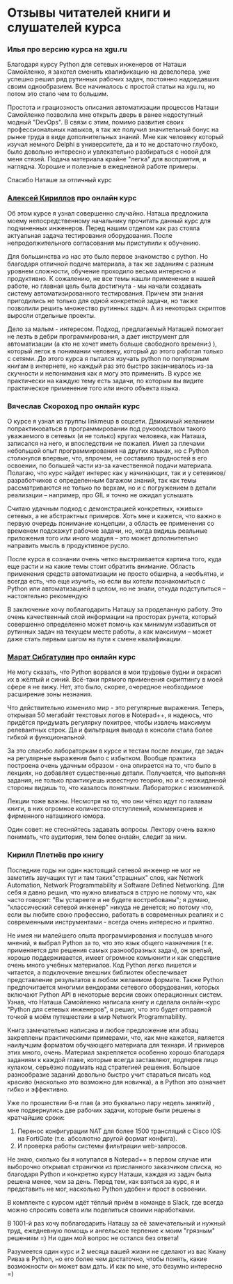 # Отзывы читателей книги и слушателей курса


### Илья про версию курса на xgu.ru

Благодаря курсу Python для сетевых инженеров от Наташи Самойленко, я захотел сменить квалификацию на девелопера, уже успешно решил ряд рутинных рабочих задач, постоянно надоедавших своим однообразием.
Все начиналось с простой статьи на xgu.ru, но потом это стало чем то большим.

Простота и грациозность описания автоматизации процессов Наташи Самойленко позволила мне открыть дверь в ранее недоступный  модный "DevOps".
В связи с этим, помимо развития своих профессиональных навыков, я так же получил значительный бонус на рынке труда в виде дополнительных знаний.
Мне как человеку который изучал немного Delphi в университете, да и то не достаточно глубоко, было довольно интересно и увлекательно разбираться с новой для меня стязей.
Подача материала крайне "легка" для восприятия, и наглядна. Хорошие и полезные в ежедневной работе примеры.   

Спасибо Наташе за отличный курс

### [Алексей Кириллов](https://www.linkedin.com/in/aleksei-kirillov-20a7b3a9/) про онлайн курс

Об этом курсе я узнал совершенно случайно.
Наташа предложила моему непосредственному начальнику прочитать данный курс для подчиненных инженеров.
Перед нашим отделом как раз стояла актуальная задача тестирования оборудования.
После непродолжительного согласования мы приступили к обучению. 

Для большинства из нас это было первое знакомство с python.
Но благодаря отличной подаче материала, а так же заданиям с разным уровнем сложности, обучение проходило весьма интересно и продуктивно.
К сожалению, не все темы нашли применение в нашей работе, но главная цель была достигнута - мы начали создавать систему автоматизированного тестирования.
Причем эти знания пригодились не только для одной конкретной задачи, но также позволили решить множество рутинных задач.
А из некоторых скриптов выросли отдельные проекты.  

Дело за малым - интересом.
Подход, предлагаемый Наташей помогает не лезть в дебри программирования, а дает инструмент для автоматизации (а кто не хочет иметь больше свободного времени:) ), который легок в понимании человеку, который до этого работал только с сетями.
До этого курса я пытался изучать python по популярным книгам в интернете, но каждый раз это быстро заканчивалось из-за скучности и непонимания как я могу это применить.
В курсе же практически на каждую тему есть задачи, по которым вы видите практическое применение того или иного объекта языка.


### Вячеслав Скороход про онлайн курс

О курсе я узнал из группы linkmeup в соцсети. Движимый желанием попрактиковаться в программировании под руководством такого уважаемого в сетевых (и не только) кругах человека, как Наташа, записался на него, и впоследствии не пожалел. Имел за плечами небольшой опыт программирования на других языках, но с Python столкнулся впервые, что, впрочем, не составило трудностей в его освоении, по большей части из-за качественной подачи материала. Полагаю, что курс найдет интерес как у начинающих, так и у сетевиков/разработчиков с определенным багажом знаний, так как темы рассматриваются не только по верхам, но и с погружением в детали реализации – например, про GIL я точно не ожидал услышать

Считаю удачным подход с демонстрацией конкретных, «живых» сетевых, а не абстрактных примеров. Хоть мне и кажется, что важно в первую очередь понимание концепции, а область ее применения со временем подскажут рабочие задачи, но, когда видишь реальные приложения того или иного модуля – это может дополнительно направить мысль в продуктивное русло.

После курса в сознании очень четко выстраивается картина того, куда еще расти и на какие темы стоит обратить внимание. Область применения средств автоматизации не просто обширна, а необъятна, и всегда есть, что еще изучить, но если вы хотели познакомиться с Python или автоматизацией в целом, но не знали, откуда подступиться – настоятельно рекомендую

В заключение хочу поблагодарить Наташу за проделанную работу. Это очень качественный слой информации на просторах рунета, который совершенно определенно может помочь как минимум избавиться от рутинных задач на текущем месте работы, а как максимум – может даже стать первым шагом на пути к смене квалификации.

### [Марат Сибгатулин](https://www.linkedin.com/in/marat-sibgatulin-8398529/) про онлайн курс

Не могу сказать, что Python ворвался в мои трудовые будни и окрасил их в жёлтый и синий. Всё-таки прямого применения скриптингу в моей сфере я не вижу. Нет, это было, скорее, очередное необходимое расширение зоны незнания. 

Что действительно изменило мир - это регулярные выражения. Теперь, открывая 50 мегабайт текстовых логов в Notepad++, я надеюсь, что придётся придумать регулярку похитрее, чтобы извлечь максимум релевантных строк. Да и фильтрация вывода в консоли стала более гибкой и функциональной.

За это спасибо лабораторкам в курсе и тестам после лекции, где задач на регулярные выражения было с избытком.
Вообще практика построена очень удачным образом - она опирается на то, что было в лекциях, но добавляет существенные детали. Получается, что выполняя задания, не только практикуешь известную теорию, но и с неожиданной стороны видишь то, что казалось понятным. Лабораторки с изюминкой.

Лекции тоже важны. Несмотря на то, что они чётко идут по галавам книги, в них огромное количество отступлений, комментариев и фирменного наташиного юмора.

Один совет: не стесняйтесь задавать вопросы. Лектору очень важно понимать, что аудитория, тем более онлайн, следит за ним.

### Кирилл Плетнёв про книгу

Последние годы ни один настоящий сетевой инженер не мог не заметить звучащих тут и там таких"страшных" слов, как Network Automation, Network Programmability и Software Defined Networking. 
Для себя я давно решил, что нужно вливаться в струю не потому что, как часто говорят: "Вы устареете и не будете востребованы"; я думаю, "классический сетевой инженер" никуда не денется; но потому что, если вы любите свою профессию, работать в современных реалиях и с современными инструментами - всегда очень интересно и приятно.

Не имея ни малейшего опыта программирования и послушав много мнений, я выбрал Python за то, что это язык общего назначения (т.е. применяется для решения самых разнообразных задач), он зрелый, хорошо поддерживается,  имеет огромное комьюнити и как следствие очень много учебных материалов. Код Python легко пишется и читается, а подключение внешних библиотек обеспечивает представление результатов в любом желаемом формате. Также Python предпочитается многими вендорами сетевого оборудования, которых включают Python API в некоторые версии своих операционных систем.
Узнав, что Наташа Самойленко написала книгу и сделала онлайн-курс "Python для сетевых инженеров", я решил, что это будет отправной точкой в моём путешествии в мир Network Programmability.

Книга замечательно написана и любое предложение или абзац закреплены практическими примерами, что, как мне кажется, является наилучшим форматом обучающего материала для технаря. И примеров этих много, очень. Материал закрепляется особенно хорошо благодаря заданиям к каждой главе, которые всегда заставляют, подперев лицо кулаком, серьёзно подумать над стратегией решения. 
Большое разнообразие заданий довольно быстро учит стараться писать код красиво (насколько это возможно для новичка), а в Python это означает гибко и эффективно.

Уже по прошествии 6-и глав (а это буквально пару недель занятий) , мне подвернулись две рабочих задачи, которые были решены в кратчайшие сроки:

1. Перенос конфигурации NAT для более 1500 трансляций с Cisco IOS на FortiGate (т.е. абсолютно другой формат конфига).
2. И проверка работы системы фильтрации web-запросов.

Не знаю, сколько бы я колупался в Notepad++ в первом случае или выборочно открывал странички из присланного заказчиком списка, но благодаря Python и конкретно курсу Наташи, каждая из задач была решена менее, чем за день.
Перед тем, как взяться за курс, я и представить не мог, насколько Python удобен и прост в освоении.

В комплекте с курсом идёт тёплый приём в команде в Slack, где всегда можно спросить совета или поделиться своими наработками.

В 1001-й раз хочу поблагодарить Наташу за её замечательный и нужный труд,  ежедневную помощь и ангельское терпение к моим "грязным" решениям =) 
Ни один мой вопрос не остался без ответа!

Разумеется один курс и 2 месяца вашей жизни не сделают из вас Киану Ривза в Python, но его более чем достаточно, чтобы понять, какие возможности он может вам дать. И как по мне, это безумно интересно =)
